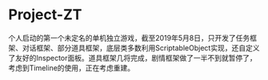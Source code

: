 # Project-ZT
个人启动的第一个未定名的单机独立游戏，截至2019年5月8日，只开发了任务框架、对话框架、部分道具框架，底层类多数利用ScriptableObject实现，还自定义了友好的Inspector面板。道具框架几将完成，剧情框架做了一半不到就暂停了，考虑到Timeline的使用，正在考虑重建。
